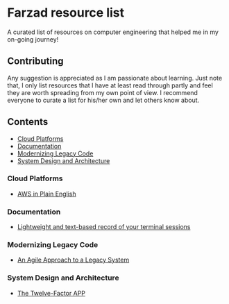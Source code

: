 # Farzad resource list
A curated list of resources on computer engineering that helped me in my on-going journey!

## Contributing
Any suggestion is appreciated as I am passionate about learning. Just note that, I only list resources that I have at least read through partly and feel they are worth spreading from my own point of view.
I recommend everyone to curate a list for his/her own and let others know about.

## Contents
- [Cloud Platforms](#cloud-platforms)
- [Documentation](#documentation)
- [Modernizing Legacy Code](#modernizing-legacy-code)
- [System Design and Architecture](#system-design-and-architecture)

### Cloud Platforms
- [AWS in Plain English](https://www.expeditedssl.com/aws-in-plain-english)

### Documentation
- [Lightweight and text-based record of your terminal sessions](https://asciinema.org)

### Modernizing Legacy Code
- [An Agile Approach to a Legacy System](http://cdn.pols.co.uk/papers/agile-approach-to-legacy-systems.pdf)

### System Design and Architecture
- [The Twelve-Factor APP](https://12factor.net)

